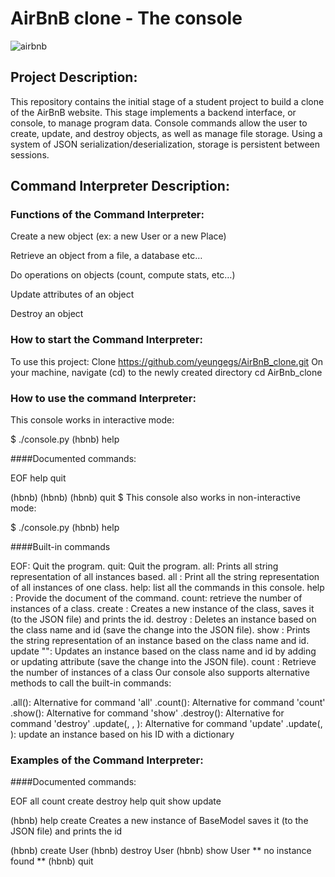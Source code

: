 # AirBnB clone - The console
![airbnb](https://user-images.githubusercontent.com/106454335/215355859-58381dbc-f59b-4400-861e-e01428cec17a.png)

## Project Description:
This repository contains the initial stage of a student project to build a clone of the AirBnB website. This stage implements a backend interface, or console, to manage program data. Console commands allow the user to create, update, and destroy objects, as well as manage file storage. Using a system of JSON serialization/deserialization, storage is persistent between sessions.

## Command Interpreter Description:
### Functions of the Command Interpreter:

Create a new object (ex: a new User or a new Place)

Retrieve an object from a file, a database etc…

Do operations on objects (count, compute stats, etc…)

Update attributes of an object

Destroy an object

### How to start the Command Interpreter:

To use this project:
Clone
https://github.com/yeungegs/AirBnB_clone.git
On your machine, navigate (cd) to the newly created directory
cd AirBnb_clone

### How to use the command Interpreter:

This console works in interactive mode:

$ ./console.py
(hbnb) help

####Documented commands:

EOF  help  quit

(hbnb)
(hbnb)
(hbnb) quit
$
This console also works in non-interactive mode:

$ ./console.py
(hbnb) help

####Built-in commands

EOF: Quit the program.
quit: Quit the program.
all: Prints all string representation of all instances based.
all <class name>: Print all the string representation of all instances of one class.
help: list all the commands in this console.
help <command>: Provide the document of the command.
<class name> count: retrieve the number of instances of a class.
create <class name>: Creates a new instance of the class, saves it (to the JSON file) and prints the id.
destroy <class name> <id>: Deletes an instance based on the class name and id (save the change into the JSON file).
show <class name> <id>: Prints the string representation of an instance based on the class name and id.
update <class name> <id> <attribute name> "<attribute value>": Updates an instance based on the class name and id by adding or updating attribute (save the change into the JSON file).
count <class name>: Retrieve the number of instances of a class
Our console also supports alternative methods to call the built-in commands:

<class name>.all(): Alternative for command 'all'
<class name>.count(): Alternative for command 'count'
<class name>.show(<id>): Alternative for command 'show'
<class name>.destroy(<id>): Alternative for command 'destroy'
<class name>.update(<id>, <attribute name>, <attribute value>): Alternative for command 'update'
<class name>.update(<id>, <dictionary representation>): update an instance based on his ID with a dictionary

### Examples of the Command Interpreter:

####Documented commands:

EOF  all  count  create  destroy  help  quit  show  update

(hbnb) help create
Creates a new instance of BaseModel
        saves it (to the JSON file) and prints the id

(hbnb) create User 
(hbnb) destroy User 
(hbnb) show User 
** no instance found **
(hbnb) quit
